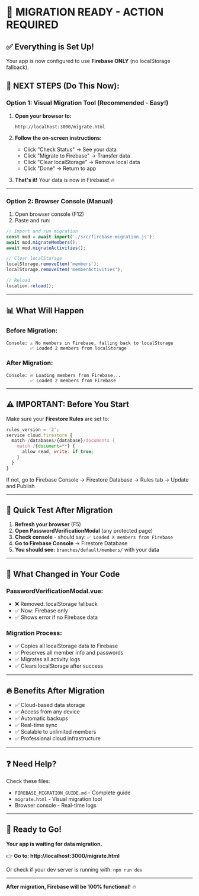 # 🎉 MIGRATION READY - ACTION REQUIRED

## ✅ Everything is Set Up!

Your app is now configured to use **Firebase ONLY** (no localStorage fallback).

## 🚀 NEXT STEPS (Do This Now):

### **Option 1: Visual Migration Tool (Recommended - Easy!)**

1. **Open your browser to:**
   ```
   http://localhost:3000/migrate.html
   ```

2. **Follow the on-screen instructions:**
   - Click "Check Status" → See your data
   - Click "Migrate to Firebase" → Transfer data
   - Click "Clear localStorage" → Remove local data
   - Click "Done" → Return to app

3. **That's it!** Your data is now in Firebase! 🔥

---

### **Option 2: Browser Console (Manual)**

1. Open browser console (F12)
2. Paste and run:
```javascript
// Import and run migration
const mod = await import('./src/firebase-migration.js');
await mod.migrateMembers();
await mod.migrateActivities();

// Clear localStorage
localStorage.removeItem('members');
localStorage.removeItem('memberActivities');

// Reload
location.reload();
```

---

## 📊 What Will Happen

### Before Migration:
```
Console: ⚠️ No members in Firebase, falling back to localStorage
         ✅ Loaded 2 members from localStorage
```

### After Migration:
```
Console: 🔥 Loading members from Firebase...
         ✅ Loaded 2 members from Firebase
```

---

## ⚠️ IMPORTANT: Before You Start

Make sure your **Firestore Rules** are set to:
```javascript
rules_version = '2';
service cloud.firestore {
  match /databases/{database}/documents {
    match /{document=**} {
      allow read, write: if true;
    }
  }
}
```

If not, go to Firebase Console → Firestore Database → Rules tab → Update and Publish

---

## 🎯 Quick Test After Migration

1. **Refresh your browser** (F5)
2. **Open PasswordVerificationModal** (any protected page)
3. **Check console** - should say: `✅ Loaded X members from Firebase`
4. **Go to Firebase Console** → Firestore Database
5. **You should see:** `branches/default/members/` with your data

---

## 📱 What Changed in Your Code

### PasswordVerificationModal.vue:
- ❌ Removed: localStorage fallback
- ✅ Now: Firebase only
- ✅ Shows error if no Firebase data

### Migration Process:
- ✅ Copies all localStorage data to Firebase
- ✅ Preserves all member info and passwords
- ✅ Migrates all activity logs
- ✅ Clears localStorage after success

---

## 🔥 Benefits After Migration

- ✅ Cloud-based data storage
- ✅ Access from any device
- ✅ Automatic backups
- ✅ Real-time sync
- ✅ Scalable to unlimited members
- ✅ Professional cloud infrastructure

---

## ❓ Need Help?

Check these files:
- `FIREBASE_MIGRATION_GUIDE.md` - Complete guide
- `migrate.html` - Visual migration tool
- Browser console - Real-time logs

---

## 🎊 Ready to Go!

**Your app is waiting for data migration.**

👉 **Go to: http://localhost:3000/migrate.html**

Or check if your dev server is running with: `npm run dev`

---

**After migration, Firebase will be 100% functional!** 🔥
